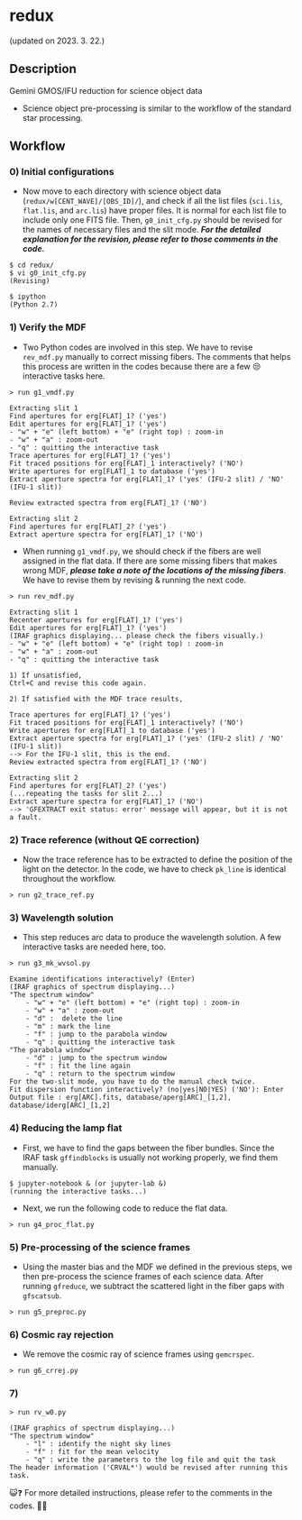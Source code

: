# redux
(updated on 2023. 3. 22.)

## Description
Gemini GMOS/IFU reduction for science object data
* Science object pre-processing is similar to the workflow of the standard star processing.

## Workflow

### 0) Initial configurations
* Now move to each directory with science object data (`redux/w[CENT_WAVE]/[OBS_ID]/`), and check if all the list files (`sci.lis`, `flat.lis`, and `arc.lis`) have proper files. It is normal for each list file to include only one FITS file. Then, `g0_init_cfg.py` should be revised for the names of necessary files and the slit mode. _**For the detailed explanation for the revision, please refer to those comments in the code.**_

```
$ cd redux/
$ vi g0_init_cfg.py
(Revising)

$ ipython
(Python 2.7)
```

### 1) Verify the MDF
* Two Python codes are involved in this step. We have to revise `rev_mdf.py` manually to correct missing fibers. The comments that helps this process are written in the codes because there are a few :unamused: interactive tasks here.

```
> run g1_vmdf.py

Extracting slit 1
Find apertures for erg[FLAT]_1? ('yes')
Edit apertures for erg[FLAT]_1? ('yes')
- "w" + "e" (left bottom) + "e" (right top) : zoom-in
- "w" + "a" : zoom-out
- "q" : quitting the interactive task
Trace apertures for erg[FLAT]_1? ('yes')
Fit traced positions for erg[FLAT]_1 interactively? ('NO')
Write apertures for erg[FLAT]_1 to database ('yes')
Extract aperture spectra for erg[FLAT]_1? ('yes' (IFU-2 slit) / 'NO' (IFU-1 slit))

Review extracted spectra from erg[FLAT]_1? ('NO')

Extracting slit 2
Find apertures for erg[FLAT]_2? ('yes')
Extract aperture spectra for erg[FLAT]_1? ('NO')
```

* When running ``g1_vmdf.py``, we should check if the fibers are well assigned in the flat data. If there are some missing fibers that makes wrong MDF,  _**please take a note of the locations of the missing fibers**_. We have to revise them by revising & running the next code.

```
> run rev_mdf.py

Extracting slit 1
Recenter apertures for erg[FLAT]_1? ('yes')
Edit apertures for erg[FLAT]_1? ('yes')
(IRAF graphics displaying... please check the fibers visually.)
- "w" + "e" (left bottom) + "e" (right top) : zoom-in
- "w" + "a" : zoom-out
- "q" : quitting the interactive task

1) If unsatisfied,
Ctrl+C and revise this code again.

2) If satisfied with the MDF trace results,

Trace apertures for erg[FLAT]_1? ('yes')
Fit traced positions for erg[FLAT]_1 interactively? ('NO')
Write apertures for erg[FLAT]_1 to database ('yes')
Extract aperture spectra for erg[FLAT]_1? ('yes' (IFU-2 slit) / 'NO' (IFU-1 slit))
--> For the IFU-1 slit, this is the end.
Review extracted spectra from erg[FLAT]_1? ('NO')

Extracting slit 2
Find apertures for erg[FLAT]_2? ('yes')
(...repeating the tasks for slit 2...)
Extract aperture spectra for erg[FLAT]_1? ('NO')
--> 'GFEXTRACT exit status: error' message will appear, but it is not a fault.
```

### 2) Trace reference (without QE correction)
* Now the trace reference has to be extracted to define the position of the light on the detector. In the code, we have to check ``pk_line`` is identical throughout the workflow.

```
> run g2_trace_ref.py
```

### 3) Wavelength solution
* This step reduces arc data to produce the wavelength solution. A few interactive tasks are needed here, too.

```
> run g3_mk_wvsol.py

Examine identifications interactively? (Enter)
(IRAF graphics of spectrum displaying...)
"The spectrum window"
	- "w" + "e" (left bottom) + "e" (right top) : zoom-in
	- "w" + "a" : zoom-out
	- "d" :  delete the line
	- "m" : mark the line
	- "f" : jump to the parabola window
	- "q" : quitting the interactive task
"The parabola window"
	- "d" : jump to the spectrum window
	- "f" : fit the line again
	- "q" : return to the spectrum window
For the two-slit mode, you have to do the manual check twice.
Fit dispersion function interactively? (no|yes|NO|YES) ('NO'): Enter
Output file : erg[ARC].fits, database/aperg[ARC]_[1,2], database/iderg[ARC]_[1,2]
```

### 4) Reducing the lamp flat
* First, we have to find the gaps between the fiber bundles. Since the IRAF task ``gffindblocks`` is usually not working properly, we find them manually.

```
$ jupyter-notebook & (or jupyter-lab &)
(running the interactive tasks...)
```

* Next, we run the following code to reduce the flat data.
```
> run g4_proc_flat.py
```

### 5) Pre-processing of the science frames
* Using the master bias and the MDF we defined in the previous steps, we then pre-process the science frames of each science data. After running ``gfreduce``, we subtract the scattered light in the fiber gaps with ``gfscatsub``.
```
> run g5_preproc.py
```

### 6) Cosmic ray rejection
* We remove the cosmic ray of science frames using ``gemcrspec``.
```
> run g6_crrej.py
```

### 7) 

```
> run rv_w0.py

(IRAF graphics of spectrum displaying...)
"The spectrum window"
	- "l" : identify the night sky lines
	- "f" : fit for the mean velocity
	- "q" : write the parameters to the log file and quit the task
The header information ('CRVAL*') would be revised after running this task.
```

:smiley_cat:❓ For more detailed instructions, please refer to the comments in the codes. :turtle::whale: 
